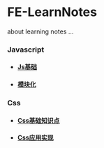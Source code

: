 # FE-LearnNotes

  about learning notes ...

### Javascript

- #### [Js基础](Javascript/basics.md)
- #### [模块化](Javascript/module.md)


### Css

- #### [Css基础知识点](Css/basics.md)
- #### [Css应用实现](Css/realization.md)
